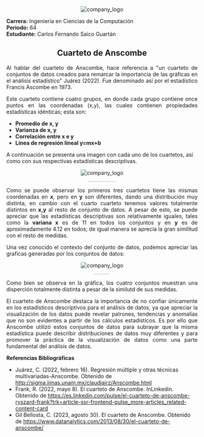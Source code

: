 <p align="center">
  <img src="https://github.com/CarlosSaico28/Anscombe/assets/84851722/8df0a848-a06e-46ff-b27c-944650b0fbe1" alt="company_logo">
</p>

**Carrera:** Ingeniería en Ciencias de la Computación<br>
**Periodo:** 64<br>
**Estudiante:** Carlos Fernando Saico Guartán

<h2 align="center"> Cuarteto de Anscombe</h1>
<p align="justify">Al hablar del cuarteto de Anscombe, hace referencia a "un cuarteto de conjuntos de datos creados para remarcar la importancia de las gráficas en el análisis estadístico" Juárez (2022). Fue denominado así por el estadístico Francis Ascombe  en 1973.</p>
<p align="justify">Este cuarteto contiene cuatro grupos, en donde cada grupo contiene once puntos en las coordenadas (x,y), las cuales contienen propiedades estadísticas idénticas; esta son:</p>

- **Promedio de x, y** <br>
- **Varianza de x, y**<br>
- **Correlación entre x e y**<br>
- **Línea de regresión lineal y=mx+b**<br>

A continuación se presenta una imagen con cada uno de los cuartetos, así como con sus respectivas estadísticas descriptivas.
<p align="center">
  <img src="https://media.licdn.com/dms/image/C4D12AQGR5GeTHjCmqg/article-inline_image-shrink_1000_1488/0/1651977022484?e=2147483647&v=beta&t=mnnWdVOJugSwxfOev8bUFD3gWj187RcKdVwMwUf7p-0" alt="company_logo">
</p>

<p align="center" style="font-size: 1px;">
  Imagen tomada de: https://es.linkedin.com/pulse/el-cuarteto-de-anscombe-ryszard-frank?trk=article-ssr-frontend-pulse_more-articles_related-content-card
</p>

<p align="justify">Como se puede observar los primeros tres cuartetos tiene las mismas coordenadas en <strong>x</strong>, pero en <strong>y</strong> son diferentes, dando una distribución muy distinta, en cambio con el cuarto cuarteto tenemos valores totalmente distintos en <strong>x,y</strong> al resto de conjunto de datos. A pesar de esto, se puede apreciar que las estadísticas descriptivas son relativamente iguales, tales como la <strong>variana x</strong> es de 11 en todos los conjuntos y en <strong>y</strong> es de aproximadamente 4.12 en todos; de igual manera se aprecia la gran similitud con el resto de medidas.</p>


<p align="justify">Una vez conocido el contexto del conjunto de datos, podemos apreciar las graficas generadas por los conjuntos de datos:</p>

<p align="center">
  <img src="https://www.datanalytics.com/wp-uploads/2013/08/500px-Anscombes_quartet_3.svg_.png" alt="company_logo">
</p>
<p align="center" style="font-size: 1px;">
  Imagen tomada de: https://www.datanalytics.com/2013/08/30/el-cuarteto-de-anscombe/
</p>

<p align="justify"> Como bien se observa en la gráfica, los cuatro conjuntos muestran una disperción totalmente distinta a pesar de la similutd de sus medidas. </p>

<p align="justify"> El cuarteto de Anscombe destaca la importancia de no confiar únicamente en los estadísticos descriptivos para el análisis de datos, ya que apreciar la visualización de los datos puede revelar patrones, tendencias y anomalías que no son evidentes a partir de los cálculos estadísticos. Es por ello que Anscombe utilizó estos conjuntos de datos para subrayar que la misma estadística puede describir distribuciones de datos muy diferentes y para promover la práctica de la visualización de datos como una parte fundamental del análisis de datos. </p>

**Referencias Bibliográficas**

- Juárez, C. (2022, febrero 16). Regresión múltiple y otras técnicas multivariadas-Anscombe. Obtenido de http://sigma.iimas.unam.mx/claudiajrz/Anscombe.html
- Frank, R. (2022, mayo 8). El cuarteto de Anscombe. InLinkedin. Obtenido de https://es.linkedin.com/pulse/el-cuarteto-de-anscombe-ryszard-frank?trk=article-ssr-frontend-pulse_more-articles_related-content-card
- Gil Bellosta, C. (2023, agosto 30). El cuarteto de Anscombe. Obtenido de https://www.datanalytics.com/2013/08/30/el-cuarteto-de-anscombe/
